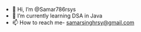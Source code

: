 - 👋 Hi, I’m @Samar786rsys
- 🌱 I’m currently learning DSA in Java
- 📫 How to reach me- samarsinghrsy@gmail.com

<!---
Samar786rsys/Samar786rsys is a ✨ special ✨ repository because its `README.md` (this file) appears on your GitHub profile.
You can click the Preview link to take a look at your changes.
--->
